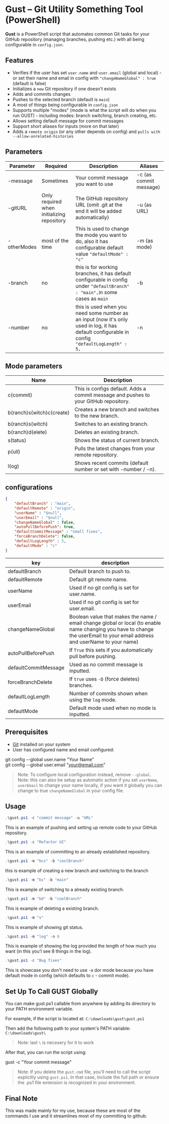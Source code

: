 # Gust – Git Utility Something Tool (PowerShell)

**Gust** is a PowerShell script that automates common Git tasks for your GitHub repository (managing branches, pushing etc.) with all being configurable in `config.json`.

## Features

- Verifies if the user has set `user.name` and `user.email` (global and local) - or set their name and email in config with `"changeNameGlobal" : true` (default is false)
- Initializes a `new` Git repository if one doesn't exists
- Adds and commits changes  
- Pushes to the selected branch (default is `main`)
- A most of things being configurable in `config.json`
- Supports multiple "modes" (mode is what the script will do when you run GUST) - including modes: branch switching, branch creating, etc.
- Allows setting default message for commit messages
- Support short aliases for inputs (more on that later)
- Adds a `remote origin` (or any other depends on config) and `pulls with --allow-unrelated-histories`

## Parameters

| Parameter   | Required  | Description | Aliases |
|-------------|---------- |-------------| -------- |
| -message    | Sometimes | Your commit message you want to use| -c (as commit message) |
| -gitURL     | Only required when initializing repository | The GitHub repository URL (omit .git at the end it will be added automatically) | -u (as URL) |
| -otherModes|most of the time|This is used to change the mode you want to do, also it has configurable default value `"defaultMode" : "c"` | -m (as mode) |
| -branch | no | this is for working branches, it has default configurable in config under `"defaultBranch" : "main",`in some cases as `main`| -b |
| -number | no | this is used when you need some number as an input (now it's only used in log, it has default configurable in config `"defaultLogLength" : 5,`| -n | 

## Mode parameters

|Name | Description |
|-----|-------------|
| c(commit) | This is configs default. Adds a commit message and pushes to your GitHub repository. |
| b(ranch)s(witch)c(create) | Creates a new branch and switches to the new branch. |
| b(ranch)s(witch) | Switches to an existing branch. |
| b(ranch)d(elete) | Deletes an existing branch. |
| s(tatus) | Shows the status of current branch. |
| p(ull) | Pulls the latest changes from your remote repository. |
| l(og) | Shows recent commits (default number or set with -number / -n). |

## configurations

```json
{
    "defaultBranch" : "main",
    "defaultRemote" : "origin",
    "userName" : "$null",
    "userEmail" : "$null",
    "changeNameGlobal" : false,
    "autoPullBeforePush": true,
    "defaultCommitMessage" : "small fixes",
    "forceBranchDelete": false,
    "defaultLogLength" : 5,
    "defaultMode" : "c"
}
```

| key | description |
| --- | ----------- |
| defaultBranch | Default branch to push to. |
| defaultRemote | Default git remote name. |
| userName | Used if no git config is set for user.name. |
| userEmail | Used if no git config is set for user.email. |
| changeNameGlobal | Boolean value that makes the name / email change global or local (to enable name changing you have to change the userEmail to your email address and userName to your name) |
| autoPullBeforePush | If `True` this sets if you automatically pull before pushing. |
| defaultCommitMessage | Used as no commit message is inputted. |
| forceBranchDelete | If `true` uses `-D` (force deletes) branches. |
| defaultLogLength | Number of commits shown when using the `log` mode. |
| defaultMode | Default mode used when no mode is inputted. |

## Prerequisites

- [Git](https://git-scm.com/) installed on your system
- User has configured name and email configured:

git config --global user.name "Your Name"  
git config --global user.email "your@email.com"

> Note: To configure local configuration instead, remove `--global`.
> Note: this can also be setup as automatic action if you set `userName`, `userEmail` to change your name locally, if you want it globally you can change to true `changeNameGlobal` in your config file.

## Usage

```powershell
.\gust.ps1 -c "commit message" -u "URL" 
```

This is an example of pushing and setting up remote code to your GitHub repository.

```powershell
.\gust.ps1 -c "Refactor UI"
```

This is an example of committing to an already established repository.

``` powershell
.\gust.ps1 -m "bcs" -b "coolBranch"
```

this is example of creating a new branch and switching to the branch

```powershell
.\gust.ps1 -m "bs" -b "main"
```

This is example of switching to a already existing branch.

```powershell
.\gust.ps1 -m "bd" -b "coolBranch"
```

This is example of deleting a existing branch.

```powershell
.\gust.ps1 -m "s"
```

This is example of showing git status.

```powershell
.\gust.ps1 -m "log" -n 8
```

This is example of showing the log provided the length of how much you want (in this you'l see 8 things in the log).

```powershell
.\gust.ps1 -c "Bug fixes"
```

This is showcase you don't need to use `-m` dor mode because you have default mode in config (which defaults to `c` - commit mode).

## Set Up To Call GUST Globally

You can make gust.ps1 callable from anywhere by adding its directory to your PATH environment variable. 

For example, if the script is located at: `C:\downloads\gust\gust.ps1`

Then add the following path to your system's PATH variable: `C:\downloads\gust\`

> Note: last `\` is necesery for it to work

After that, you can run the script using:

gust -c "Your commit message"

> Note: If you delete the `gust.cmd` file, you'll need to call the script explicitly using `gust.ps1`. In that case, include the full path or ensure the .ps1 file extension is recognized in your environment.

## Final Note

This was made mainly for my use, because these are most of the commands I use and it streamlines most of my committing to github.